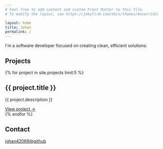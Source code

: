 ```yaml
---
# Feel free to add content and custom Front Matter to this file.
# To modify the layout, see https://jekyllrb.com/docs/themes/#overriding-theme-defaults

layout: home
title: Johan
permalink: /
---
```


I'm a software developer focused on creating clean, efficient solutions.

## Projects

{% for project in site.projects limit:5 %}
  <div class="project-card">
    <h2>{{ project.title }}</h2>
    <p>{{ project.description }}</p>
    <a href="{{ project.url }}">View project →</a>
  </div>
{% endfor %}

## Contact

[johan42069@github](https://github.com/johan42069)
